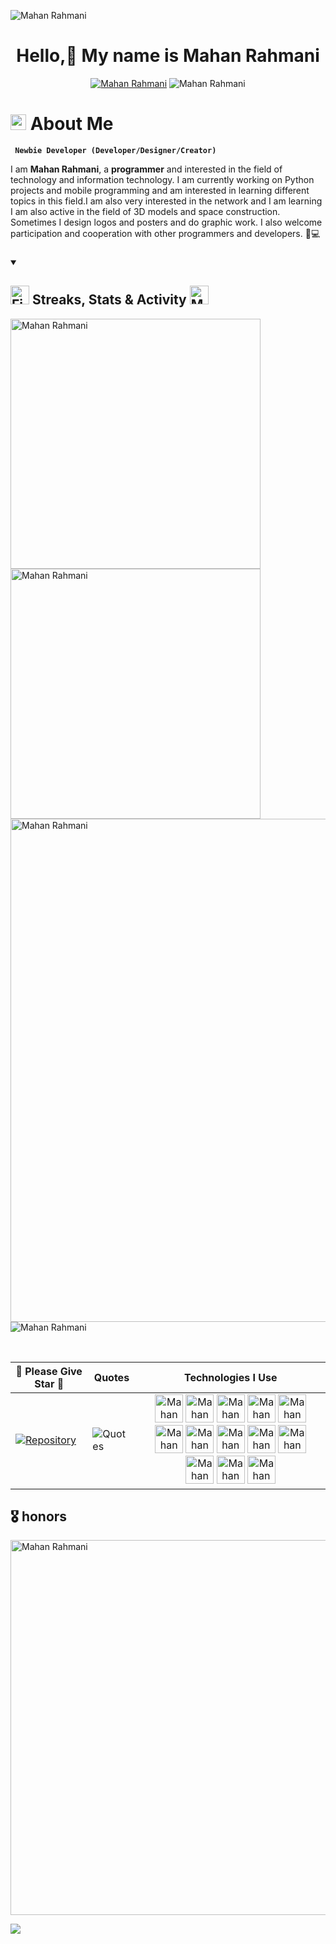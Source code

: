 <img src="images/svg/header_en.svg" alt ="Mahan Rahmani"></img>

<h1 align="center">Hello,👋 My name is <strong>Mahan Rahmani</strong></h1>

<p align="center">
  <a href="https://github.com/mhnrhmni?tab=followers">
    <img alt="Mahan Rahmani" title="Follow me on Github" src="https://custom-icon-badges.demolab.com/github/followers/Mahan-Rahmani?color=FF0000&logoColor=white&label=Follow&logo=person-add&style=for-the-badge&labelColor=000000"/></a>
    <img alt="Mahan Rahmani" title="stars" src="https://custom-icon-badges.demolab.com/github/stars/Mahan-Rahmani?color=FF0000&labelColor=000000&logo=star&style=for-the-badge"/>
   
<p/>

<!-- About Me Text BEGIN -->
# <img src="https://raw.githubusercontent.com/Tarikul-Islam-Anik/Animated-Fluent-Emojis/master/Emojis/Smilies/Grinning%20Cat.png" alt="Mahan Rahmani" width="25" height="25" /> About Me
**` Newbie Developer (Developer/Designer/Creator)`**

I am <b>Mahan Rahmani</b>, a <strong>programmer</strong> and interested in the field of technology and information technology. I am currently working on Python projects and mobile programming and am interested in learning different topics in this field.I am also very interested in the network and I am learning I am also active in the field of 3D models and space construction. Sometimes I design logos and posters and do graphic work. I also welcome participation and cooperation with other programmers and developers. 🚀💻

###


<details open>  
  <summary><h2><img src="https://user-images.githubusercontent.com/74038190/216122041-518ac897-8d92-4c6b-9b3f-ca01dcaf38ee.png" alt="Fire Emoji" width="30" height="30"> Streaks, Stats & Activity <img src="https://user-images.githubusercontent.com/74038190/216122041-518ac897-8d92-4c6b-9b3f-ca01dcaf38ee.png" alt="Mahan Rahmani" width="30" height="30"></h2></summary>
    <!-- https://github.com/anuraghazra/github-readme-stats // Github Stats-->
  <img alt="Mahan Rahmani" align="center" width="400" src="https://github-readme-stats.vercel.app/api?username=Mahan-Rahmani&hide_border=true&title_color=FFFFFF&show_icons=true&icon_color=FF0000&ring_color=FF0000&bg_color=000000&text_color=FFFFFF&rank_icon=github" />
    <!-- https://github.com/DenverCoder1/github-readme-streak-stats // Streaks Stats -->
    <img alt ="Mahan Rahmani" align="center" width="400" src="https://github-readme-streak-stats-eight.vercel.app/?user=Mahan-Rahmani&theme=highcontrast&currStreakNum=FF0000&fire=FF0000&card_height=205&currStreakLabel=FF0000&ring=FF0000&border=000000" />
    <br/>
    <!-- https://github.com/Ashutosh00710/github-readme-activity-graph // Graph-Koordinaten -->
<img alt="Mahan Rahmani" width="805" src="https://github-readme-activity-graph.vercel.app/graph?username=Mahan-Rahmani&theme=high-contrast&hide_border=true&area_color=FF0000&area=true&point=FF0000&line=FF0000&" />
    <!-- https://github.com/anuraghazra/github-readme-stats // Most Used Language-->
    <img alt="Mahan Rahmani" align="center" src="https://github-readme-stats.vercel.app/api/top-langs/?username=Mahan-Rahmani&layout=compact&text_color=FFFFFF&bg_color=000000&card_width=805&hide_border=true&title_color=FF0000" />
    <br/>

</p>
</details>

<br clear="both">

| 🌟 Please Give Star 🌟 | Quotes | Technologies I Use |
|-------------------------------------|--------|---------------------|
| <a href="https://github.com/Mahan-Rahmani/FileSorter">![Repository](https://github-readme-stats.vercel.app/api/pin/?username=mhnrhmni&repo=FileSorter&show_owner=false&theme=transparent)</a> | ![Quotes](https://quotes-github-readme.vercel.app/api?type=vertical&theme=tokyonight) | <div align="center"> <img src="https://skillicons.dev/icons?i=py" alt="Mahan Rahmani" height="45" /> <img src="https://skillicons.dev/icons?i=dart" alt="Mahan Rahmani" height="45" /> <img src="https://skillicons.dev/icons?i=flutter" alt="Mahan Rahmani" height="45" /> <img src="https://skillicons.dev/icons?i=html" alt="Mahan Rahmani" height="45" /> <img src="https://skillicons.dev/icons?i=css" alt="Mahan Rahmani" height="45" /> <img src="https://skillicons.dev/icons?i=vscode" alt="Mahan Rahmani" height="45" /> <img src="https://skillicons.dev/icons?i=visualstudio" alt="Mahan Rahmani" height="45" /> <img src="https://cdn.jsdelivr.net/gh/devicons/devicon/icons/pycharm/pycharm-original.svg" alt="Mahan Rahmani" height="45" /> <img src="https://skillicons.dev/icons?i=androidstudio" alt="Mahan Rahmani" height="45" /> <img src="https://skillicons.dev/icons?i=git" alt="Mahan Rahmani" height="45" /> <img src="https://skillicons.dev/icons?i=ai" alt="Mahan Rahmani" height="45" /> <img src="https://skillicons.dev/icons?i=ps" alt="Mahan Rahmani" height="45" /> <img src="https://skillicons.dev/icons?i=sketchup" alt="Mahan Rahmani" height="45" /> </div> |


###

<h2 align="left">🎖️ honors</h2>

<img alt="Mahan Rahmani" height="600" src="https://certificates.cs50.io/abed8e25-f358-4d02-9e4f-9dcecbe07c56.png?size=A4"  />

[![](https://visitcount.itsvg.in/api?id=mhnrhmni&icon=6&color=5)](https://visitcount.itsvg.in)


<!-- Proudly created with GPRM ( https://gprm.itsvg.in ) -->


<!---
mhnrhmni/mhnrhmni is a ✨ special ✨ repository because its `README.md` (this file) appears on your GitHub profile.
You can click the Preview link to take a look at your changes.
--->
